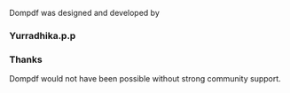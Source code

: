 Dompdf was designed and developed by

### Yurradhika.p.p

### Thanks

Dompdf would not have been possible without strong community support.
